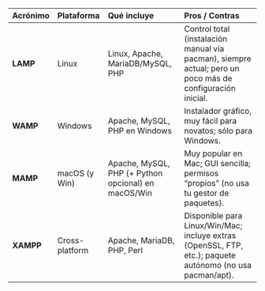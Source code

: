 | Acrónimo  | Plataforma     | Qué incluye                                         | Pros / Contras                                                                                            |
| :-------- | :------------- | :-------------------------------------------------- | :-------------------------------------------------------------------------------------------------------- |
| **LAMP**  | Linux          | Linux, Apache, MariaDB/MySQL, PHP                   | Control total (instalación manual vía pacman), siempre actual; pero un poco más de configuración inicial. |
| **WAMP**  | Windows        | Apache, MySQL, PHP en Windows                       | Instalador gráfico, muy fácil para novatos; sólo para Windows.                                            |
| **MAMP**  | macOS (y Win)  | Apache, MySQL, PHP (+ Python opcional) en macOS/Win | Muy popular en Mac; GUI sencilla; permisos “propios” (no usa tu gestor de paquetes).                      |
| **XAMPP** | Cross-platform | Apache, MariaDB, PHP, Perl                          | Disponible para Linux/Win/Mac; incluye extras (OpenSSL, FTP, etc.); paquete autónomo (no usa pacman/apt). |
